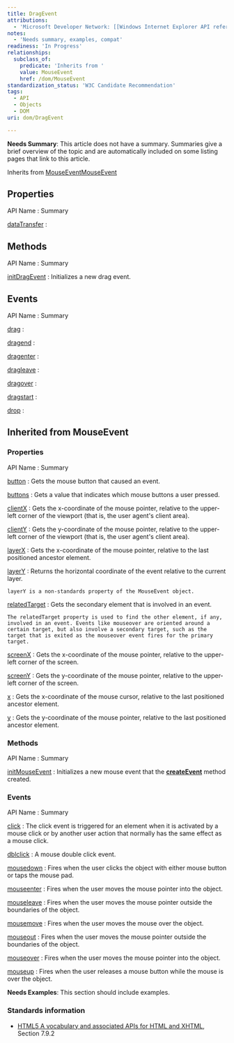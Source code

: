 ```yaml
---
title: DragEvent
attributions:
  - 'Microsoft Developer Network: [[Windows Internet Explorer API reference](http://msdn.microsoft.com/en-us/library/ie/hh828809%28v=vs.85%29.aspx) Article]'
notes:
  - 'Needs summary, examples, compat'
readiness: 'In Progress'
relationships:
  subclass_of:
    predicate: 'Inherits from '
    value: MouseEvent
    href: /dom/MouseEvent
standardization_status: 'W3C Candidate Recommendation'
tags:
  - API
  - Objects
  - DOM
uri: dom/DragEvent

---
```

**Needs Summary**: This article does not have a summary. Summaries give a brief overview of the topic and are automatically included on some listing pages that link to this article.

Inherits from [MouseEvent](/dom/MouseEvent)[MouseEvent](/dom/MouseEvent)

## <span>Properties</span>

API Name
:   Summary

[dataTransfer](/dom/DragEvent/dataTransfer)
:

## <span>Methods</span>

API Name
:   Summary

[initDragEvent](/dom/DragEvent/initDragEvent)
:   Initializes a new drag event.

## <span>Events</span>

API Name
:   Summary

[drag](/dom/DragEvent/drag)
:

[dragend](/dom/DragEvent/dragend)
:

[dragenter](/dom/DragEvent/dragenter)
:

[dragleave](/dom/DragEvent/dragleave)
:

[dragover](/dom/DragEvent/dragover)
:

[dragstart](/dom/DragEvent/dragstart)
:

[drop](/dom/DragEvent/drop)
:

## <span>Inherited from MouseEvent</span>

### <span>Properties</span>

API Name
:   Summary

[button](/dom/MouseEvent/button)
:   Gets the mouse button that caused an event.

[buttons](/dom/MouseEvent/buttons)
:   Gets a value that indicates which mouse buttons a user pressed.

[clientX](/dom/MouseEvent/clientX)
:   Gets the x-coordinate of the mouse pointer, relative to the upper-left corner of the viewport (that is, the user agent's client area).

[clientY](/dom/MouseEvent/clientY)
:   Gets the y-coordinate of the mouse pointer, relative to the upper-left corner of the viewport (that is, the user agent's client area).

[layerX](/dom/MouseEvent/layerX)
:   Gets the x-coordinate of the mouse pointer, relative to the last positioned ancestor element.

[layerY](/dom/MouseEvent/layerY)
:   Returns the horizontal coordinate of the event relative to the current layer.

    layerY is a non-standards property of the MouseEvent object.

[relatedTarget](/dom/MouseEvent/relatedTarget)
:   Gets the secondary element that is involved in an event.

    The relatedTarget property is used to find the other element, if any, involved in an event. Events like mouseover are oriented around a certain target, but also involve a secondary target, such as the target that is exited as the mouseover event fires for the primary target.

[screenX](/dom/MouseEvent/screenX)
:   Gets the x-coordinate of the mouse pointer, relative to the upper-left corner of the screen.

[screenY](/dom/MouseEvent/screenY)
:   Gets the y-coordinate of the mouse pointer, relative to the upper-left corner of the screen.

[x](/dom/MouseEvent/x)
:   Gets the x-coordinate of the mouse cursor, relative to the last positioned ancestor element.

[y](/dom/MouseEvent/y)
:   Gets the y-coordinate of the mouse pointer, relative to the last positioned ancestor element.

### <span>Methods</span>

API Name
:   Summary

[initMouseEvent](/dom/MouseEvent/initMouseEvent)
:   Initializes a new mouse event that the [**createEvent**](/dom/Document/createEvent) method created.

### <span>Events</span>

API Name
:   Summary

[click](/dom/MouseEvent/click)
:   The click event is triggered for an element when it is activated by a mouse click or by another user action that normally has the same effect as a mouse click.

[dblclick](/dom/MouseEvent/dblclick)
:   A mouse double click event.

[mousedown](/dom/MouseEvent/mousedown)
:   Fires when the user clicks the object with either mouse button or taps the mouse pad.

[mouseenter](/dom/MouseEvent/mouseenter)
:   Fires when the user moves the mouse pointer into the object.

[mouseleave](/dom/MouseEvent/mouseleave)
:   Fires when the user moves the mouse pointer outside the boundaries of the object.

[mousemove](/dom/MouseEvent/mousemove)
:   Fires when the user moves the mouse over the object.

[mouseout](/dom/MouseEvent/mouseout)
:   Fires when the user moves the mouse pointer outside the boundaries of the object.

[mouseover](/dom/MouseEvent/mouseover)
:   Fires when the user moves the mouse pointer into the object.

[mouseup](/dom/MouseEvent/mouseup)
:   Fires when the user releases a mouse button while the mouse is over the object.

**Needs Examples**: This section should include examples.

### <span>Standards information</span>

-   [HTML5 A vocabulary and associated APIs for HTML and XHTML](http://go.microsoft.com/fwlink/p/?linkid=221374), Section 7.9.2
